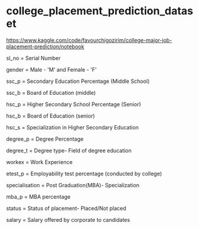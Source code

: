 # college_placement_prediction_dataset


https://www.kaggle.com/code/favourchigozirim/college-major-job-placement-prediction/notebook

sl_no = Serial Number

gender = Male - 'M' and Female - 'F'

ssc_p = Secondary Education Percentage (Middle School)

ssc_b = Board of Education (middle)

hsc_p = Higher Secondary School Percentage (Senior)

hsc_b = Board of Education (senior)

hsc_s = Specialization in Higher Secondary Education

degree_p = Degree Percentage

degree_t = Degree type- Field of degree education

workex = Work Experience

etest_p = Employability test percentage (conducted by college)

specialisation = Post Graduation(MBA)- Specialization

mba_p = MBA percentage

status = Status of placement- Placed/Not placed

salary = Salary offered by corporate to candidates
